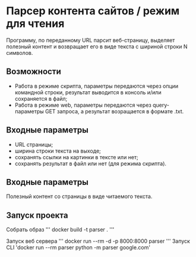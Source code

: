 # Парсер контента сайтов / режим для чтения
Программу, по переданному URL парсит веб-страницу, выделяет полезный контент и возвращает его в виде текста с шириной строки N символов.

## Возможности
- Работа в режиме скрипта, параметры передаются через опции командной строки, результат выводится в консоль и/или сохраняется в файл;
- Работа в режиме web, параметры передаются через query-параметры GET запроса, а результат возращается в формате .txt.

## Входные параметры
- URL страницы;
- ширина строки текста на выходе;
- сохранять ссылки на картинки в тексте или нет;
- сохранять результат в файл или нет (для режима скрипта).

## Входные параметры
Полезный контент со страницы в виде читаемого текста.

## Запуск проекта
Собрать образ 
'''
docker build -t parser .
'''

Запуск веб сервера
'''
docker run --rm -d -p 8000:8000 parser
'''
Запуск CLI
'docker run --rm parser python -m parser google.com'

